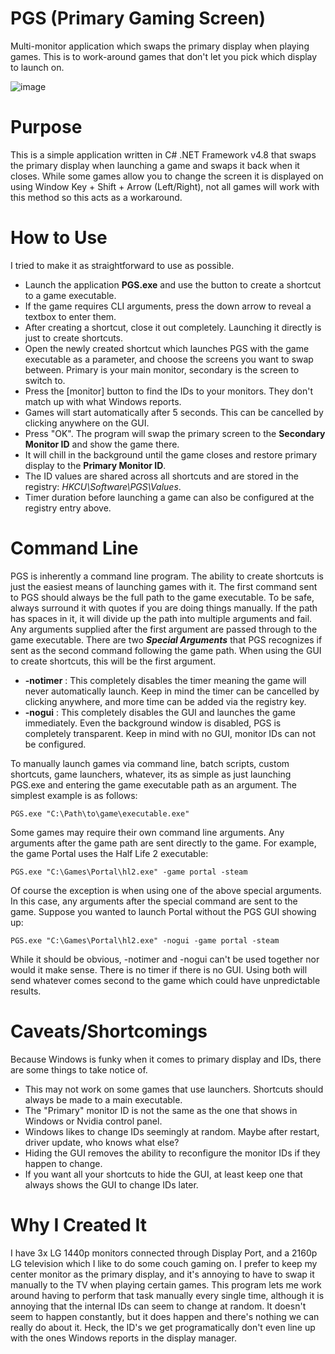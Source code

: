 # PGS (Primary Gaming Screen)
Multi-monitor application which swaps the primary display when playing games. This is to work-around games that don't let you pick which display to launch on.

![image](https://github.com/BigheadSMZ/PGS/assets/9309452/80bb4019-1d5d-447e-bfea-51a8577e8102)

# Purpose
This is a simple application written in C# .NET Framework v4.8 that swaps the primary display when launching a game and swaps it back when it closes. While some games allow you to change the screen it is displayed on using Window Key + Shift + Arrow (Left/Right), not all games will work with this method so this acts as a workaround.

# How to Use
I tried to make it as straightforward to use as possible.
- Launch the application **PGS.exe** and use the button to create a shortcut to a game executable.
- If the game requires CLI arguments, press the down arrow to reveal a textbox to enter them.
- After creating a shortcut, close it out completely. Launching it directly is just to create shortcuts.
- Open the newly created shortcut which launches PGS with the game executable as a parameter, and choose the screens you want to swap between. Primary is your main monitor, secondary is the screen to switch to.
- Press the [monitor] button to find the IDs to your monitors. They don't match up with what Windows reports.
- Games will start automatically after 5 seconds. This can be cancelled by clicking anywhere on the GUI.
- Press "OK". The program will swap the primary screen to the **Secondary Monitor ID** and show the game there.
- It will chill in the background until the game closes and restore primary display to the **Primary Monitor ID**.
- The ID values are shared across all shortcuts and are stored in the registry: *HKCU\Software\PGS\Values*.
- Timer duration before launching a game can also be configured at the registry entry above.

# Command Line
PGS is inherently a command line program. The ability to create shortcuts is just the easiest means of launching games with it. The first command sent to PGS should always be the full path to the game executable. To be safe, always surround it with quotes if you are doing things manually. If the path has spaces in it, it will divide up the path into multiple arguments and fail. Any arguments supplied after the first argument are passed through to the game executable. There are two ***Special Arguments*** that PGS recognizes if sent as the second command following the game path. When using the GUI to create shortcuts, this will be the first argument.
- **-notimer** : This completely disables the timer meaning the game will never automatically launch. Keep in mind the timer can be cancelled by clicking anywhere, and more time can be added via the registry key.
- **-nogui** : This completely disables the GUI and launches the game immediately. Even the background window is disabled, PGS is completely transparent. Keep in mind with no GUI, monitor IDs can not be configured.

To manually launch games via command line, batch scripts, custom shortcuts, game launchers, whatever, its as simple as just launching PGS.exe and entering the game executable path as an argument. The simplest example is as follows:

`PGS.exe "C:\Path\to\game\executable.exe"`

Some games may require their own command line arguments. Any arguments after the game path are sent directly to the game. For example, the game Portal uses the Half Life 2 executable:

`PGS.exe "C:\Games\Portal\hl2.exe" -game portal -steam`

Of course the exception is when using one of the above special arguments. In this case, any arguments after the special command are sent to the game. Suppose you wanted to launch Portal without the PGS GUI showing up:

`PGS.exe "C:\Games\Portal\hl2.exe" -nogui -game portal -steam`

While it should be obvious, -notimer and -nogui can't be used together nor would it make sense. There is no timer if there is no GUI. Using both will send whatever comes second to the game which could have unpredictable results.

# Caveats/Shortcomings
Because Windows is funky when it comes to primary display and IDs, there are some things to take notice of.
- This may not work on some games that use launchers. Shortcuts should always be made to a main executable.
- The "Primary" monitor ID is not the same as the one that shows in Windows or Nvidia control panel.
- Windows likes to change IDs seemingly at random. Maybe after restart, driver update, who knows what else?
- Hiding the GUI removes the ability to reconfigure the monitor IDs if they happen to change.
- If you want all your shortcuts to hide the GUI, at least keep one that always shows the GUI to change IDs later. 

# Why I Created It
I have 3x LG 1440p monitors connected through Display Port, and a 2160p LG television which I like to do some couch gaming on. I prefer to keep my center monitor as the primary display, and it's annoying to have to swap it manually to the TV when playing certain games. This program lets me work around having to perform that task manually every single time, although it is annoying that the internal IDs can seem to change at random. It doesn't seem to happen constantly, but it does happen and there's nothing we can really do about it. Heck, the ID's we get programatically don't even line up with the ones Windows reports in the display manager. 
